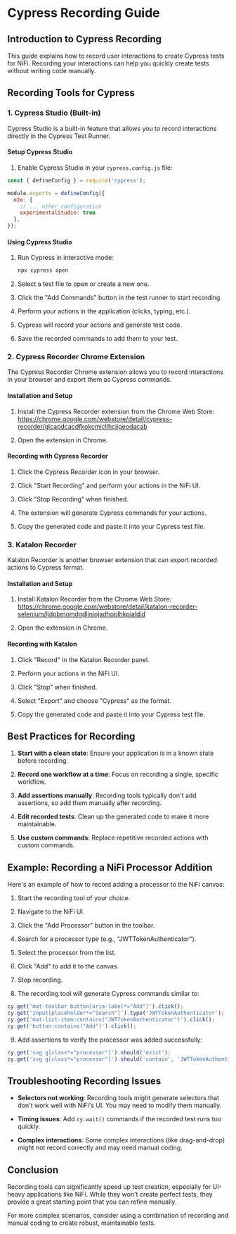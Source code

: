 # Cypress Recording Guide

## Introduction to Cypress Recording

This guide explains how to record user interactions to create Cypress tests for NiFi. Recording your interactions can help you quickly create tests without writing code manually.

## Recording Tools for Cypress

### 1. Cypress Studio (Built-in)

Cypress Studio is a built-in feature that allows you to record interactions directly in the Cypress Test Runner.

#### Setup Cypress Studio

1. Enable Cypress Studio in your `cypress.config.js` file:

```javascript
const { defineConfig } = require('cypress');

module.exports = defineConfig({
  e2e: {
    // ... other configuration
    experimentalStudio: true
  },
});
```

#### Using Cypress Studio

1. Run Cypress in interactive mode:
   ```bash
   npx cypress open
   ```

2. Select a test file to open or create a new one.

3. Click the "Add Commands" button in the test runner to start recording.

4. Perform your actions in the application (clicks, typing, etc.).

5. Cypress will record your actions and generate test code.

6. Save the recorded commands to add them to your test.

### 2. Cypress Recorder Chrome Extension

The Cypress Recorder Chrome extension allows you to record interactions in your browser and export them as Cypress commands.

#### Installation and Setup

1. Install the Cypress Recorder extension from the Chrome Web Store:
   https://chrome.google.com/webstore/detail/cypress-recorder/glcapdcacdfkokcmicllhcjigeodacab

2. Open the extension in Chrome.

#### Recording with Cypress Recorder

1. Click the Cypress Recorder icon in your browser.

2. Click "Start Recording" and perform your actions in the NiFi UI.

3. Click "Stop Recording" when finished.

4. The extension will generate Cypress commands for your actions.

5. Copy the generated code and paste it into your Cypress test file.

### 3. Katalon Recorder

Katalon Recorder is another browser extension that can export recorded actions to Cypress format.

#### Installation and Setup

1. Install Katalon Recorder from the Chrome Web Store:
   https://chrome.google.com/webstore/detail/katalon-recorder-selenium/ljdobmomdgdljniojadhoplhkpialdid

2. Open the extension in Chrome.

#### Recording with Katalon

1. Click "Record" in the Katalon Recorder panel.

2. Perform your actions in the NiFi UI.

3. Click "Stop" when finished.

4. Select "Export" and choose "Cypress" as the format.

5. Copy the generated code and paste it into your Cypress test file.

## Best Practices for Recording

1. **Start with a clean state**: Ensure your application is in a known state before recording.

2. **Record one workflow at a time**: Focus on recording a single, specific workflow.

3. **Add assertions manually**: Recording tools typically don't add assertions, so add them manually after recording.

4. **Edit recorded tests**: Clean up the generated code to make it more maintainable.

5. **Use custom commands**: Replace repetitive recorded actions with custom commands.

## Example: Recording a NiFi Processor Addition

Here's an example of how to record adding a processor to the NiFi canvas:

1. Start the recording tool of your choice.

2. Navigate to the NiFi UI.

3. Click the "Add Processor" button in the toolbar.

4. Search for a processor type (e.g., "JWTTokenAuthenticator").

5. Select the processor from the list.

6. Click "Add" to add it to the canvas.

7. Stop recording.

8. The recording tool will generate Cypress commands similar to:

```javascript
cy.get('mat-toolbar button[aria-label*="Add"]').click();
cy.get('input[placeholder*="Search"]').type('JWTTokenAuthenticator');
cy.get('mat-list-item:contains("JWTTokenAuthenticator")').click();
cy.get('button:contains("Add")').click();
```

9. Add assertions to verify the processor was added successfully:

```javascript
cy.get('svg g[class*="processor"]').should('exist');
cy.get('svg g[class*="processor"]').should('contain', 'JWTTokenAuthenticator');
```

## Troubleshooting Recording Issues

- **Selectors not working**: Recording tools might generate selectors that don't work well with NiFi's UI. You may need to modify them manually.

- **Timing issues**: Add `cy.wait()` commands if the recorded test runs too quickly.

- **Complex interactions**: Some complex interactions (like drag-and-drop) might not record correctly and may need manual coding.

## Conclusion

Recording tools can significantly speed up test creation, especially for UI-heavy applications like NiFi. While they won't create perfect tests, they provide a great starting point that you can refine manually.

For more complex scenarios, consider using a combination of recording and manual coding to create robust, maintainable tests.